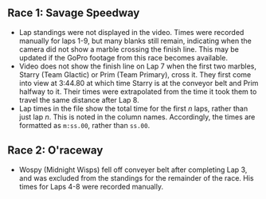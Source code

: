 ## Race 1: Savage Speedway

* Lap standings were not displayed in the video.  Times were recorded manually for laps 1-9, but many blanks still remain, indicating when the camera did not show a marble crossing the finish line.  This may be updated if the GoPro footage from this race becomes available.
* Video does not show the finish line on Lap 7 when the first two marbles, Starry (Team Glactic) or Prim (Team Primary), cross it.  They first come into view at 3:44.80 at which time Starry is at the conveyor belt and Prim halfway to it.  Their times were extrapolated from the time it took them to travel the same distance after Lap 8.
* Lap times in the file show the total time for the first *n* laps, rather than just lap *n*.  This is noted in the column names.  Accordingly, the times are formatted as `m:ss.00`, rather than `ss.00`.

## Race 2: O'raceway

* Wospy (Midnight Wisps) fell off conveyer belt after completing Lap 3, and was excluded from the standings for the remainder of the race.  His times for Laps 4-8 were recorded manually.